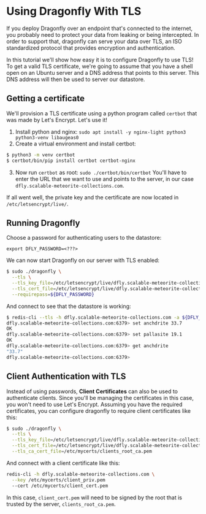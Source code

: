 # Using Dragonfly With TLS

If you deploy Dragonfly over an endpoint that's connected to the internet, you
probably need to protect your data from leaking or being intercepted.
In order to support that, dragonfly can serve your data over TLS, an ISO
standardized protocol that provides encryption and authentication. 

In this tutorial we'll show how easy it is to configure Dragonfly to use TLS!
To get a valid TLS certificate, we're going to assume that you have a shell open
on an Ubuntu server and a DNS address that points to this server. This DNS
address will then be used to server our datastore.

## Getting a certificate

We'll provision a TLS certificate using a python program called `certbot` that
was made by Let's Encrypt. Let's use it!

1. Install python and nginx:
`sudo apt install -y nginx-light python3 python3-venv libaugeas0`
2. Create a virtual environment and install certbot:
```bash
$ python3 -m venv certbot
$ certbot/bin/pip install certbot certbot-nginx
```
3. Now run `certbot` as root:
`sudo ./certbot/bin/certbot`
You'll have to enter the URL that we want to use and points to the server,
in our case `dfly.scalable-meteorite-collections.com`.


If all went well, the private key and the certificate are now located in `/etc/letsencrypt/live/`.

## Running Dragonfly

Choose a password for authenticating users to the datastore:

`export DFLY_PASSWORD=<???>`

We can now start Dragonfly on our server with TLS enabled:

```bash
$ sudo ./dragonfly \
  --tls \
  --tls_key_file=/etc/letsencrypt/live/dfly.scalable-meteorite-collections.com/privkey.pem \
  --tls_cert_file=/etc/letsencrypt/live/dfly.scalable-meteorite-collections.com/fullchain.pem \
  --requirepass=${DFLY_PASSWORD}
```

And connect to see that the datastore is working:

```bash
$ redis-cli --tls -h dfly.scalable-meteorite-collections.com -a ${DFLY_PASSWORD}
dfly.scalable-meteorite-collections.com:6379> set anchdrite 33.7
OK
dfly.scalable-meteorite-collections.com:6379> set pallasite 19.1
OK
dfly.scalable-meteorite-collections.com:6379> get anchdrite
"33.7"
dfly.scalable-meteorite-collections.com:6379> 
```

## Client Authentication with TLS

Instead of using passwords, **Client Certificates** can also be used to authenticate clients.
Since you'll be managing the certificates in this case, you won't need to use Let's Encrypt.
Assuming you have the required certificates, you can configure dragonfly to require client
certificates like this:

```bash
$ sudo ./dragonfly \
  --tls \
  --tls_key_file=/etc/letsencrypt/live/dfly.scalable-meteorite-collections.com/privkey.pem \
  --tls_cert_file=/etc/letsencrypt/live/dfly.scalable-meteorite-collections.com/fullchain.pem \
  --tls_ca_cert_file=/etc/mycerts/clients_root_ca.pem
```

And connect with a client certificate like this:
```bash
redis-cli -h dfly.scalable-meteorite-collections.com \
  --key /etc/mycerts/client_priv.pem
  --cert /etc/mycerts/client_cert.pem
```

In this case, `client_cert.pem` will need to be signed by the root that is trusted by the server,
`clients_root_ca.pem`.
